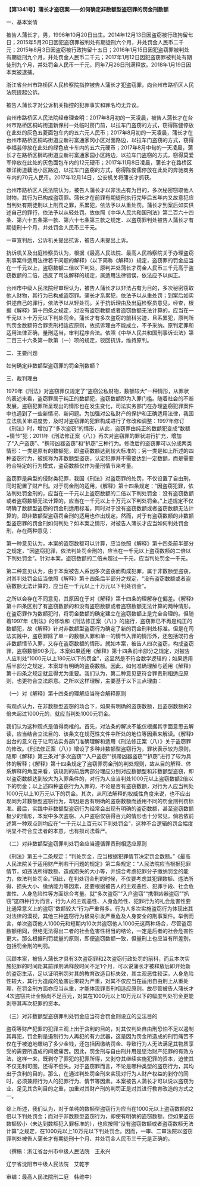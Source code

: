 **【第1341号】蒲长才盗窃案——如何确定非数额型盗窃罪的罚金刑数额**

一、基本案情

被告人蒲长才，男，1996年10月20日出生。2014年12月13日因盗窃被行政拘留七日；2015年5月20日因犯盗窃罪被判处有期徒刑六个月，并处罚金人民币二千元；2015年8月3日因盗窃被行政拘留十五日；2016年1月15日因犯盗窃罪被判处有期徒刑九个月，并处罚金人民币二千元；2017年1月12日因犯盗窃罪被判处有期徒刑九个月，并处罚金人民币一千元，同年7月26日刑满释放。2018年1月19日因本案被逮捕。

浙江省台州市路桥区人民检察院指控被告人蒲长才犯盗窃罪，向台州市路桥区人民法院提起公诉。

被告人蒲长才对公诉机关指控的犯罪事实和罪名均无异议。

台州市路桥区人民法院经审理查明：2017年8月初的一天凌晨，被告人蒲长才在台州市路桥区桐屿街道新保村一处临时房门前，以拉车门盗窃的方式，窃得陈健停放在此处的灰色五菱面包车内的五六元人民币；2017年8月初的一天凌晨，蒲长才在台州市路桥区桐屿街道立新村富通家冈小区对面路边，以拉车门盗窃的方式，窃得李福芸停放在此处的绿色皮卡车内的五六元硬币；2017年8月中旬的一天凌晨，蒲长才在路桥区榈屿街道立新村富通家园小区路边，以拉车门盗窃的方式，窃得莫爱军停放在此处的灰色面包车内的12元硬币；2017年11月8日凌晨，蒲长才在路桥区螺洋街道藕池小区路边，以拉车门盗窃的方式，窃得陈俊儒停放在此处的奔驰商务车内的70元人民币。2017年12月14日，公安机关将蒲长才抓获。

台州市路桥区人民法院认为，被告人蒲长才以非法占有为目的，多次秘密窃取他人财物，其行为已构成盗窃罪。蒲长才在前罪有期徒刑执行完毕后五年内又故意犯应当判处有期徒刑以上刑罚之罪，系累犯，依法予以从重处罚。蒲长才到案后如实供述自己的罪行，依法予以从轻处罚。故依照《中华人民共和国刑法》第二百六十四条、第六十五条第一款、第六十七条第三款之规定．以盗窃罪判处被告人蒲长才有期徒刑十个月，并处罚金人民币三千元。

一审宣判后，公诉机关提出抗诉，被告人未提出上诉。

抗诉机关及出庭检察员认为，根据《最高人民法院、最高人民柃察院关于办理盗窃刑事案件适用法律若干问题的解释》（以下简称《解释》）规定，盗窃罪的罚金应当在一千元以上，盗窃数额二倍以下判处，原判并处蒲长才罚金人民币三千元高于盗窃数额的二倍，违反了司法解释的规定，属适用法律错误，依法应予以纠正。

台州市中级人民法院经审理认为，被告人蒲长才以非法占有为目的，多次秘密窃取他人财物，其行为已构成盗窃罪。蒲长才系累犯，依法予以从重处罚；到案后如实供述自己的罪行，依法予以从轻处罚。关于抗诉理由及出庭检察员意见，经查，根据《解释》第十四条之规定，对没有盗窃教额或者盗窃数额无法计算的，应当在一千元以卜十万元以下判处罚金。蒲长才有多次盗窃的前科劣迹，且系累犯，原判所判罚金数额符合罪责刑相适应原则，故抗诉理由不能成立，不予采纳。原判定罪和适用法律正确，量刑适当，审判程序合法。依照《中华人民共和国刑事诉讼法》第二百三十六条第一款第（一）项的规定，驳回抗诉，维持原判。

二、主要问题

如何确定非数额型盗窃罪的罚金刑数额？

三、裁判理由

1979年《刑法》对盗窃罪仅规定了“盗窃公私财物，数额较大”一种情形，从罪状的表述来看，盗窃罪属于纯正的数额犯，盗窃数额即为入罪门槛。随着社会的不断发展，盗窃犯罪所呈现出的情形也在发生变化，司法实务部门在办理盗窃犯罪案件中也遇到了一些新情况、新问题。为加强对公私财产的保护和正确适用法律，我国立法机关审进度势，及时对盗窃罪的犯罪构成进行了修改和调整：1997年修订《刑法》时，增加了“多次盗窃”的情形，从此，盗窃罪由纯正的数额犯变成“数额+情节”犯；2011年《刑法修正案（八）》再次对盗窃罪的罪状进行扩充，增加了“入户盗窃”、“携带凶器盗窃”和“扒窃”三种行为。修改后的盗窃罪可以分成两类情形：一类是原有的数额犯，即盗窃数额达到较大标准的；另一类是如上所述的四种盗窃行为，被统称为非数额型盗窃，认定犯罪并不需要达到一定数额，而是需要符合特定的行为模式，盗窃数额仅作为量刑情节来考量。

盗窃罪是典型的侵财类犯罪，我国《刑法》对盗窃罪的处罚，不仅设置了自由刑，同时配置了财产刑。对于罚金刑的适用，《解释》第十四条规定：“因盗窃犯罪，依法判处罚金刑的，应当在一千元以上盗窃数额的二倍以下判处罚金：没有盗窃数额或者盗窃数额无法计算的，应当在一千元以上十万元以下判处罚金。”上述规定不仅明确了数额型盗窃的罚金刑适用标准，同时对于没有盗窃数额或者盗窃数额无法计算的，即非数额型盗窃罚金刑的适用也作出规定。然而，对于有盗窃数额的非数额型盗窃罪的罚金刑如何判处？如本案之情形，对被告人蒲长才应当如何判处罚金刑，存在两种意见：

第一种意见认为，本案的盗窃数额可以计算，应当依照《解释》第十四条前半部分之规定，“因盗窃犯罪，依法判处罚金刑的，应当在一千元以上盗窃数额的二倍以下判处罚金”。针对本案，盗窃数额的二倍未超过一千元，应当判处罚金一千元。

第二种意见认为，由于本案被告人系因多次盗窃而构成犯罪，属于非数额型盗窃，对其判处罚金应当依照《解释》第十四条后半部分之规定，“没有盗窃数额或者盗窃数额无法计算的，应当在一千元以上十万元以下判处罚金”。

之所以会存在不同意见，其原因在于对《解释》第十四条的理解存在偏差。《解释》第十四条区别了有盗窃数额的和没有盗窃数额或者盗窃数额无法计算的两种情形。在盗窃罪作为数额犯时，将罚金数额的确定建立在盗窃数额上是完全合理的。但随着1997年《刑法》的修改和《刑法修正案（八）》的施行，盗窃罪已不再是纯正的数额犯，故《解释》针对非数额型盗窃行为确定了新的罚金刑判处标准。但是在司法实践中，盗窃罪除了单一的数额入罪和单一的情节入罪的情形外，还包括既符合非数额情节入罪，又存在盗窃数额的情形。就如本案，被告人四次盗窃，构成盗窃罪，盗窃数额90多元。本案如果适用《解释》第十四条前半部分之规定，对被告人应判处“1000元以上180元以下的罚金”，这显然是不符合数学逻辑的；如果适用后半部分之规定，本案却有明确的盗窃数额。因此，如何准确理解与适用《解释》第十四条之规定就显得尤为重要。我们认为，第二种意见更符合罪责刑相适应原则，也更符合立法原意。之所以这样理解，主要基于以下三点理由：

（一）对《解释》第十四条的理解应当符合解释原则

有观点认为，在非数额型盗窃的场合下，如果有明确的盗窃数额，且盗窃数额的2倍未超过1000元的，就应当判处1000元罚金。

我们认为这种观点是值得商榷的。首先，对法条的解决不能仅根据其字面意思去解读，应当结合立法目的、该条文在规范性文件中所处的地位等因素来解读。《解释》出台的意义在于让司法实务部门准确理解和适用《刑法修正案（八）》关于盗窃罪的修改。《刑法修正案（八）》增设了多种非数额型盗窃行为，罪状表示较为原则，随即《解释》第三条对“多次盗窃”“入户盗窃”“携带凶器盗窃”“扒窃”进行了较为具体的解释；《解释》第十四条规定了盗窃罪罚金刑的判处规则，故从目的解释、体系解释的角度来看，该规则的前后两部分理应分别对应数额型和非数额型盗窃，即以盗窃数额达到较大为入罪条件的，对行为人应当判处1000元以上盗窃数额2倍以下的罚金；以上述四种盗窃行为入罪的，不论是否有盗窃数额，对行为人应当判处1000元以上10万元以下的罚金。其次，从司法解释的权威性角度来说，也不应出现同为非数额型盗窃行为，却因是否有明确的盗窃数额而适用不同的罚金刑判罚标准。最后，实践中非数额型盗窃行为经常会出现有明确的盗窃数额，甚至盗窃数额极少的情形，本案中多次盗窃、人户盗窃仅窃得百元的情形也十分常见，倘若依前述第一种观点则均应在“一千元以上百元以下判处罚金”，这种不合逻辑的罚金幅度明显不符合立法者的本意，也有损司法尊严。

（二）对非数额型盗窃罪判处罚金应当遵循罪责刑相适应原则

《刑法》第五十二条规定：“判处罚金，应当根据犯罪情节决定罚金数额。”《最高人民法院关于适用财产刑若干问题的规定》第二条规定：“人民法院应当根据犯罪情节，如违法所得数额、造成损失的大小等，并综合考虑犯罪分子缴纳罚金的能力，依法判处罚金。”因此，在判处罚金刑的时候，不仅要考虑其犯罪数额、违法所得、损失大小、缴纳能力等因素，还要根据被告人的主观恶性、犯罪手段、社会危害性、人身危险性等方面综合考量。就“多次盗窃”“入户盗窃”“携带凶器盗窃”“扒窃”这四种行为而言，行为人的主观恶性、人身危险性、犯罪行为的礼会危害性要比通常意义上的盗窃“数额较大”行为严重得多。行为人多次实施盗窃行为体现出其对法律的漠视，其他三种盗窃行为极易引发严重危及人身安全的刑事案件。举例而言，单次盗窃他人1000元和短期内10次共盗窃他人1000元这两种场合，尽管盗窃数额相同，但绝无法得出二者的社会危害性相当的结论，一定是后者的社会危害性更大。那么根据刑罚裁量的原则，即便盗窃数额一致，但量刑上也应当有所差别，包括罚金刑的判罚。

回顾本案，被告人蒲长才具有3次盗窃罪和2次盗窃行政处罚的前科，而且本次实施犯罪的时间距其前罪刑满释放时间不足1个月，可以说蒲长才被释放后即开始新的盗窃生活，足以证明刑罚对其的教育改造目标失效，其主观恶性较深，人身危险性较大，其行为造成的危害后果较为严重，对其不仅应当在适用自由刑上从重处理，在罚金刑方面亦应当从重，才能体现罪责刑相适应原则。故尽管被告人蒲长才4次盗窃共计金额尚不足百元，对其在1000元以上10万元以下的幅度判处罚金更能剥夺其再次犯罪的资本。

（三）对非数额型盗窃罪判处罚金应当符合罚金刑设立的立法目的

盗窃等财产犯罪的犯罪主观上出于贪利的目的，对其仅判处自由刑恐怕不足以遏制其再犯，罚金刑是遏制行为人再犯的有力武器，这是因为罚金所造成的刑罚痛苦不仅在于被迫地缴纳了多少金钱，还包括因缴纳罚金、导致行为人无法满足其物质享受的需要所造成的间接痛苦。因此，罚金刑与自由刑并用是惩治财产犯罪的有效方法，这样一来，既剥夺了罪犯的犯罪所得，又剥夺其继续实施犯罪的资本，迫使其不仅无利可图，还得不偿失。对于盗窃罪而言，不论是哪种类型的盗窃行为，其均出于贪利的目的，那么，在通过判处罚金刑来实现对行为人财产权益的剥夺的同时，必须兼顾行为人的犯罪行为、情节等因素。本案被告人蒲长才可以说以盗窃为业，足见其贪利目的之重，加重对其财产刑的判罚正是对其进行教育改造的方式之一。

综上所述，我们认为，对于单纯的数额型盗窃行为应当在1000元以上盗窃数额的2倍以下判处罚金；而对于非数额型盗窃行为，即使有明确的盗窃数额，但如果盗窃数额较小（未达到数额犯入罪标准的），也应按照“没有盗窃数额或者盗窃数额无法计算”之规定，在1000元以上10万元以下判处罚金。因而，一审、二审法院以盗窃罪判处被告人蒲长才有期徒刑十个月、并处罚金人民币三千元是正确的。

（撰稿：浙江省台州市中级人民法院　王永兴

辽宁省沈阳市中级人民法院　艾乾宇

审编：最高人民法院刑二庭　韩维中）